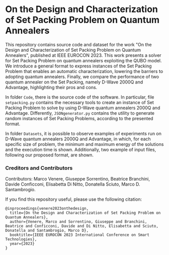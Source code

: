 # On the Design and Characterization of Set Packing Problem on Quantum Annealers

This repository contains source code and dataset for the work "On the Design and Characterization of Set Packing Problem on Quantum Annealers", published at IEEE EUROCON 2023. 
This work presents a solver for Set Packing Problem on quantum annealers exploiting the QUBO model.
We introduce a general format to express instances of the Set Packing Problem that enables an automatic characterization, lowering the barriers to adopting quantum annealers.
Finally, we compare the performance of two quantum annealer on the Set Packing, namely D-Wave 2000Q and Advantage, highlighting their pros and cons.

In folder `Code`, there is the source code of the software. 
In particular, file `setpacking.py` contains the necessary tools to create an instance of Set Packing Problem to solve by using D-Wave quantum annealers 2000Q and Advantage.
Differently, `JSONgenerator.py` contains the utility to generate random instances of Set Packing Problems, according to the presented format.

In folder `Datasets`, it is possible to observe examples of experiments run on D-Wave quantum annealers 2000Q and Advantage, in which, for each specific size of problem, the minimum and maximum energy of the solutions and the execution time is shown.
Additionally, two example of input files, following our proposed format, are shown.



### Creditors and Contributors
Contributors:  Marco Venere, Giuseppe Sorrentino, Beatrice Branchini, Davide Conficconi, Elisabetta Di Nitto, Donatella Sciuto, Marco D. Santambrogio.

If you find this repository useful, please use the following citation:


```
@inproceedings{venere2023onthedesign,
  title={On the Design and Characterization of Set Packing Problem on Quantum Annealers},
  author={Venere, Marco and Sorrentino, Giuseppe and Branchini, Beatrice and Conficconi, Davide and Di Nitto, Elisabetta and Sciuto, Donatella and Santambrogio, Marco D},
  booktitle={IEEE EUROCON 2023 International Conference on Smart Technologies},
  year={2023}
}

```
